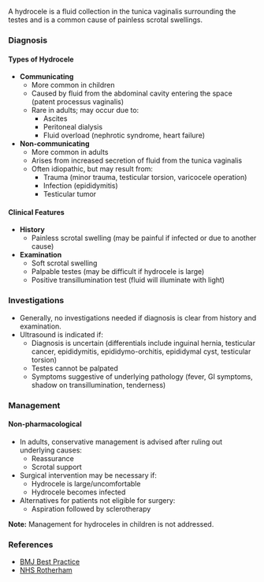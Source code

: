 A hydrocele is a fluid collection in the tunica vaginalis surrounding the testes and is a common cause of painless scrotal swellings.

### Diagnosis

#### Types of Hydrocele
- **Communicating**  
  - More common in children  
  - Caused by fluid from the abdominal cavity entering the space (patent processus vaginalis)  
  - Rare in adults; may occur due to:  
    - Ascites  
    - Peritoneal dialysis  
    - Fluid overload (nephrotic syndrome, heart failure)  
- **Non-communicating**  
  - More common in adults  
  - Arises from increased secretion of fluid from the tunica vaginalis  
  - Often idiopathic, but may result from:  
    - Trauma (minor trauma, testicular torsion, varicocele operation)  
    - Infection (epididymitis)  
    - Testicular tumor  

#### Clinical Features
- **History**  
  - Painless scrotal swelling (may be painful if infected or due to another cause)  
- **Examination**  
  - Soft scrotal swelling  
  - Palpable testes (may be difficult if hydrocele is large)  
  - Positive transillumination test (fluid will illuminate with light)  

### Investigations
- Generally, no investigations needed if diagnosis is clear from history and examination.  
- Ultrasound is indicated if:  
  - Diagnosis is uncertain (differentials include inguinal hernia, testicular cancer, epididymitis, epididymo-orchitis, epididymal cyst, testicular torsion)  
  - Testes cannot be palpated  
  - Symptoms suggestive of underlying pathology (fever, GI symptoms, shadow on transillumination, tenderness)  

### Management

#### Non-pharmacological
- In adults, conservative management is advised after ruling out underlying causes:  
  - Reassurance  
  - Scrotal support  
- Surgical intervention may be necessary if:  
  - Hydrocele is large/uncomfortable  
  - Hydrocele becomes infected  
- Alternatives for patients not eligible for surgery:  
  - Aspiration followed by sclerotherapy  

**Note:** Management for hydroceles in children is not addressed.  

### References
- [BMJ Best Practice](https://bestpractice.bmj.com/topics/en-gb/1104/management-approach)
- [NHS Rotherham](http://www.rotherhamccg.nhs.uk/Downloads/Top%20Tips%20and%20Therapeutic%20Guidelines/Therapeutic%20guidelines/hydrocele%20-%20PIL.pdf)